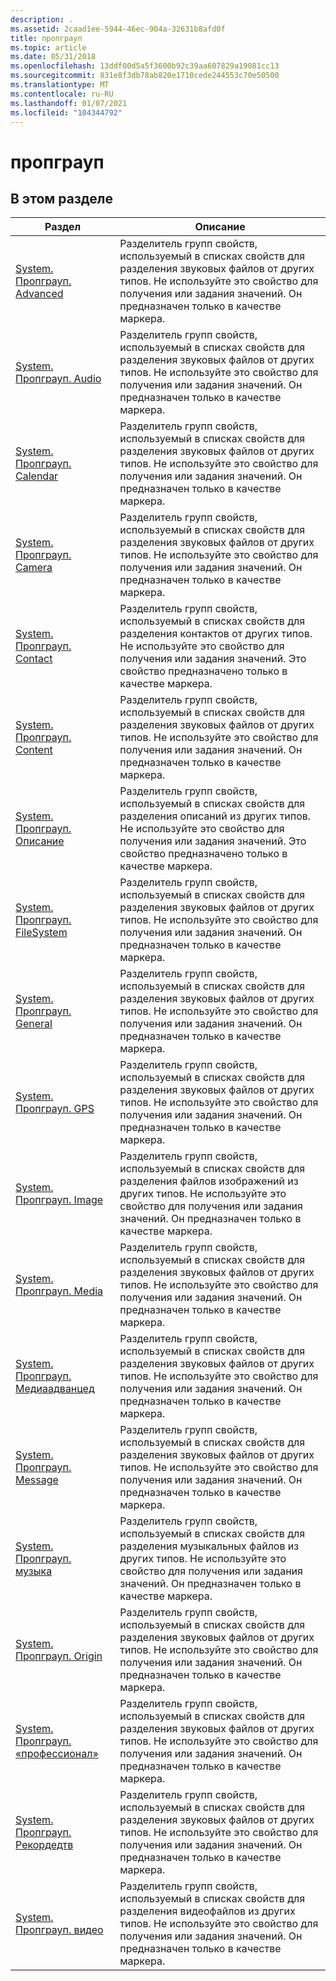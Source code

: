 ```yaml
---
description: .
ms.assetid: 2caad1ee-5944-46ec-904a-32631b8afd0f
title: пропграуп
ms.topic: article
ms.date: 05/31/2018
ms.openlocfilehash: 13ddf00d5a5f3600b92c39aa607829a19081cc13
ms.sourcegitcommit: 831e8f3db78ab820e1710cede244553c70e50500
ms.translationtype: MT
ms.contentlocale: ru-RU
ms.lasthandoff: 01/07/2021
ms.locfileid: "104344792"
---
```

# <a name="propgroup"></a>пропграуп

## <a name="in-this-section"></a>В этом разделе



| Раздел                                                                                        | Описание                                                                                                                                                                                                   |
|----------------------------------------------------------------------------------------------|---------------------------------------------------------------------------------------------------------------------------------------------------------------------------------------------------------------|
| [System. Пропграуп. Advanced](./props-system-propgroup-advanced.md)<br/>           | Разделитель групп свойств, используемый в списках свойств для разделения звуковых файлов от других типов. Не используйте это свойство для получения или задания значений. Он предназначен только в качестве маркера.<br/>             |
| [System. Пропграуп. Audio](./props-system-propgroup-audio.md)<br/>                 | Разделитель групп свойств, используемый в списках свойств для разделения звуковых файлов от других типов. Не используйте это свойство для получения или задания значений. Он предназначен только в качестве маркера.<br/>             |
| [System. Пропграуп. Calendar](./props-system-propgroup-calendar.md)<br/>           | Разделитель групп свойств, используемый в списках свойств для разделения звуковых файлов от других типов. Не используйте это свойство для получения или задания значений. Он предназначен только в качестве маркера.<br/>             |
| [System. Пропграуп. Camera](./props-system-propgroup-camera.md)<br/>               | Разделитель групп свойств, используемый в списках свойств для разделения звуковых файлов от других типов. Не используйте это свойство для получения или задания значений. Он предназначен только в качестве маркера.<br/>             |
| [System. Пропграуп. Contact](./props-system-propgroup-contact.md)<br/>             | Разделитель групп свойств, используемый в списках свойств для разделения контактов от других типов. Не используйте это свойство для получения или задания значений. Это свойство предназначено только в качестве маркера.<br/>     |
| [System. Пропграуп. Content](./props-system-propgroup-content.md)<br/>             | Разделитель групп свойств, используемый в списках свойств для разделения звуковых файлов от других типов. Не используйте это свойство для получения или задания значений. Он предназначен только в качестве маркера.<br/>             |
| [System. Пропграуп. Описание](./props-system-propgroup-description.md)<br/>     | Разделитель групп свойств, используемый в списках свойств для разделения описаний из других типов. Не используйте это свойство для получения или задания значений. Это свойство предназначено только в качестве маркера.<br/> |
| [System. Пропграуп. FileSystem](./props-system-propgroup-filesystem.md)<br/>       | Разделитель групп свойств, используемый в списках свойств для разделения звуковых файлов от других типов. Не используйте это свойство для получения или задания значений. Он предназначен только в качестве маркера.<br/>             |
| [System. Пропграуп. General](./props-system-propgroup-general.md)<br/>             | Разделитель групп свойств, используемый в списках свойств для разделения звуковых файлов от других типов. Не используйте это свойство для получения или задания значений. Он предназначен только в качестве маркера.<br/>             |
| [System. Пропграуп. GPS](./props-system-propgroup-gps.md)<br/>                     | Разделитель групп свойств, используемый в списках свойств для разделения звуковых файлов от других типов. Не используйте это свойство для получения или задания значений. Он предназначен только в качестве маркера.<br/>             |
| [System. Пропграуп. Image](./props-system-propgroup-image.md)<br/>                 | Разделитель групп свойств, используемый в списках свойств для разделения файлов изображений из других типов. Не используйте это свойство для получения или задания значений. Он предназначен только в качестве маркера.<br/>             |
| [System. Пропграуп. Media](./props-system-propgroup-media.md)<br/>                 | Разделитель групп свойств, используемый в списках свойств для разделения звуковых файлов от других типов. Не используйте это свойство для получения или задания значений. Он предназначен только в качестве маркера.<br/>             |
| [System. Пропграуп. Медиаадванцед](./props-system-propgroup-mediaadvanced.md)<br/> | Разделитель групп свойств, используемый в списках свойств для разделения звуковых файлов от других типов. Не используйте это свойство для получения или задания значений. Он предназначен только в качестве маркера.<br/>             |
| [System. Пропграуп. Message](./props-system-propgroup-message.md)<br/>             | Разделитель групп свойств, используемый в списках свойств для разделения звуковых файлов от других типов. Не используйте это свойство для получения или задания значений. Он предназначен только в качестве маркера.<br/>             |
| [System. Пропграуп. музыка](./props-system-propgroup-music.md)<br/>                 | Разделитель групп свойств, используемый в списках свойств для разделения музыкальных файлов из других типов. Не используйте это свойство для получения или задания значений. Он предназначен только в качестве маркера.<br/>             |
| [System. Пропграуп. Origin](./props-system-propgroup-origin.md)<br/>               | Разделитель групп свойств, используемый в списках свойств для разделения звуковых файлов от других типов. Не используйте это свойство для получения или задания значений. Он предназначен только в качестве маркера.<br/>             |
| [System. Пропграуп. «профессионал»](./props-system-propgroup-photoadvanced.md)<br/> | Разделитель групп свойств, используемый в списках свойств для разделения звуковых файлов от других типов. Не используйте это свойство для получения или задания значений. Он предназначен только в качестве маркера.<br/>             |
| [System. Пропграуп. Рекордедтв](./props-system-propgroup-recordedtv.md)<br/>       | Разделитель групп свойств, используемый в списках свойств для разделения звуковых файлов от других типов. Не используйте это свойство для получения или задания значений. Он предназначен только в качестве маркера.<br/>             |
| [System. Пропграуп. видео](./props-system-propgroup-video.md)<br/>                 | Разделитель групп свойств, используемый в списках свойств для разделения видеофайлов из других типов. Не используйте это свойство для получения или задания значений. Он предназначен только в качестве маркера.<br/>             |



 

 

 
